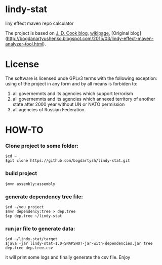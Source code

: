 # lindy-stat
liny effect maven repo calculator

The project is based on [J. D. Cook blog](http://www.johndcook.com/blog/2012/12/17/the-lindy-effect/), [wikipage](https://en.wikipedia.org/wiki/Lindy_Effect), [Original blog] (http://bogdanartyushenko.blogspot.com/2015/03/lindy-effect-maven-analyzer-tool.html).
 

License
======
The software is licensed unde GPLv3 terms with the following exception:
using of the project in any form and by all means is forbiden to:

1. all governemnts and its agencies which support terrorism
2. all governemnts and its agencies which annexed territory of another state after 2000 year without UN or NATO permission
3. all agencies of Russian Federation.

HOW-TO
======

### Clone project to some folder:

    $cd ~
    $git clone https://github.com/bogdartysh/lindy-stat.git

### build project

    $mvn assembly:assembly

### generate dependency tree file:

    $cd ~/you_project
    $mvn dependency:tree > dep.tree
    $cp dep.tree ~/lindy-stat

### run jar file to generate data:

    $cd ~/lindy-stat/target
    $java -jar lindy-stat-1.0-SNAPSHOT-jar-with-dependencies.jar tree dep.tree dep.tree.csv

it will print some logs and finally generate the csv file. Enjoy
